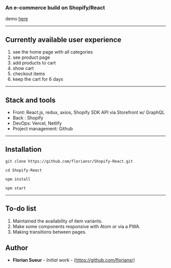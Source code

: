 ### An e-commerce build on Shopify/React

demo [here](https://shopify-react-five.vercel.app/)

* * *

## Currently available user experience

1. see the home page with all categories
2. see product page
3. add products to cart
4. show cart
5. checkout items
6. keep the cart for 6 days

* * *

## Stack and tools

- Front: React.js, redux, axios, Shopify SDK API via Storefront w/ GraphQL
- Back : Shopify
- DevOps: Vercel, Netlify
- Project management: Github

* * *

## Installation

```
git clone https://github.com/floriansr/Shopify-React.git
```

```
cd Shopify-React
```

```
npm install
```

```
npm start
```

* * *

## To-do list

1. Maintained the availability of item variants.
2. Make some components responsive with Atom or via a PWA.
3. Making transitions between pages.


## Author

-   **Florian Sueur** - _Initial work_ - (https://github.com/floriansr)